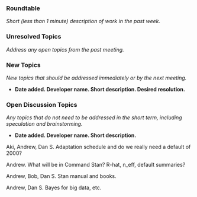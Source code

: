 ### Roundtable
_Short (less than 1 minute) description of work in the past week._


### Unresolved Topics
_Address any open topics from the past meeting._

### New Topics
_New topics that should be addressed immediately or by the next
meeting._

* __Date added. Developer name.  Short description.  Desired resolution.__


### Open Discussion Topics

_Any topics that do not need to be addressed in the short term,
including speculation and brainstorming._

* __Date added. Developer name.  Short description.__

Aki, Andrew, Dan S.  Adaptation schedule and do we really need a default of 2000?

Andrew.  What will be in Command Stan?  R-hat, n_eff, default summaries?

Andrew, Bob, Dan S.  Stan manual and books.

Andrew, Dan S.  Bayes for big data, etc.